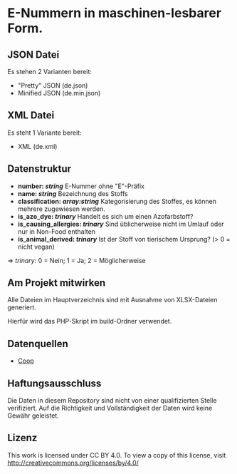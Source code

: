 # E-Nummern in maschinen-lesbarer Form.

## JSON Datei

Es stehen 2 Varianten bereit:

- "Pretty" JSON (de.json)
- Minified JSON (de.min.json)

## XML Datei

Es steht 1 Variante bereit:

- XML (de.xml)

## Datenstruktur

- **number: _string_** E-Nummer ohne "E"-Präfix
- **name: _string_** Bezeichnung des Stoffs
- **classification: _array:string_** Kategorisierung des Stoffes, es können mehrere zugewiesen werden.
- **is_azo_dye: _trinary_** Handelt es sich um einen Azofarbstoff?
- **is_causing_allergies: _trinary_** Sind üblicherweise nicht im Umlauf oder nur in Non-Food enthalten
- **is_animal_derived: _trinary_** Ist der Stoff von tierischem Ursprung? (> 0 = nicht vegan)

=> _trinary_: 0 = Nein; 1 = Ja; 2 = Möglicherweise

## Am Projekt mitwirken

Alle Dateien im Hauptverzeichnis sind mit Ausnahme von XLSX-Dateien generiert.

Hierfür wird das PHP-Skript im build-Ordner verwendet.

## Datenquellen

- [Coop](https://www.coop.ch/content/dam/gesund-essen/_pdf/e-nummern-de.pdf)

## Haftungsausschluss

Die Daten in diesem Repository sind nicht von einer qualifizierten Stelle verifiziert. Auf die Richtigkeit und Vollständigkeit der Daten wird keine Gewähr geleistet.

## Lizenz

This work is licensed under CC BY 4.0. To view a copy of this license, visit http://creativecommons.org/licenses/by/4.0/
